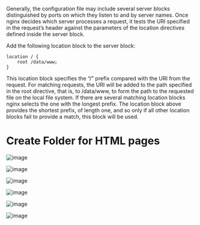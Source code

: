 




 Generally, the configuration file may include several server blocks distinguished by ports on which they listen to and by server names. Once nginx decides which server processes a request, it tests the URI specified in the request’s header against the parameters of the location directives defined inside the server block. 
 
  Add the following location block to the server block:

    location / {
        root /data/www;
    }

This location block specifies the “/” prefix compared with the URI from the request. For matching requests, the URI will be added to the path specified in the root directive, that is, to /data/www, to form the path to the requested file on the local file system. If there are several matching location blocks nginx selects the one with the longest prefix. The location block above provides the shortest prefix, of length one, and so only if all other location blocks fail to provide a match, this block will be used. 
 
 
# Create Folder for HTML pages

![image](https://user-images.githubusercontent.com/46167070/117847303-83b37180-b282-11eb-9417-284032ba5591.png)






![image](https://user-images.githubusercontent.com/46167070/117737574-6c30a600-b1fa-11eb-9a7f-6359924db424.png)


![image](https://user-images.githubusercontent.com/46167070/117737701-b1ed6e80-b1fa-11eb-9134-13626cfd301e.png)


![image](https://user-images.githubusercontent.com/46167070/117737735-c7fb2f00-b1fa-11eb-9ce3-e878ad5a4c00.png)


![image](https://user-images.githubusercontent.com/46167070/117737872-0f81bb00-b1fb-11eb-8f68-cca21df04cd2.png)





![image](https://user-images.githubusercontent.com/46167070/117737907-22948b00-b1fb-11eb-933a-6d19bd683ea9.png)


